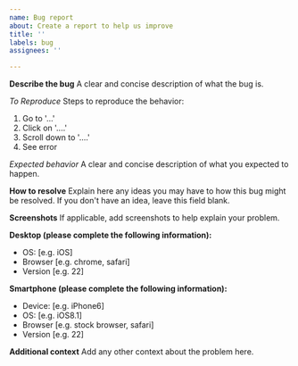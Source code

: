 ```yaml
---
name: Bug report
about: Create a report to help us improve
title: ''
labels: bug
assignees: ''

---
```


**Describe the bug**
A clear and concise description of what the bug is.

*To Reproduce*
Steps to reproduce the behavior:
1. Go to '...'
2. Click on '....'
3. Scroll down to '....'
4. See error

*Expected behavior*
A clear and concise description of what you expected to happen.

**How to resolve**
Explain here any ideas you may have to how this bug might be resolved. If you don't have an idea,  leave this field blank.

**Screenshots**
If applicable, add screenshots to help explain your problem.

**Desktop (please complete the following information):**
 - OS: [e.g. iOS]
 - Browser [e.g. chrome, safari]
 - Version [e.g. 22]

**Smartphone (please complete the following information):**
 - Device: [e.g. iPhone6]
 - OS: [e.g. iOS8.1]
 - Browser [e.g. stock browser, safari]
 - Version [e.g. 22]

**Additional context**
Add any other context about the problem here.
